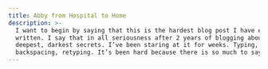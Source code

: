```yaml
---
title: Abby from Hospital to Home
description: >-
  I want to begin by saying that this is the hardest blog post I have ever
  written. I say that in all seriousness after 2 years of blogging about my
  deepest, darkest secrets. I’ve been staring at it for weeks. Typing,
  backspacing, retyping. It’s been hard because there is so much to say.
---
```


